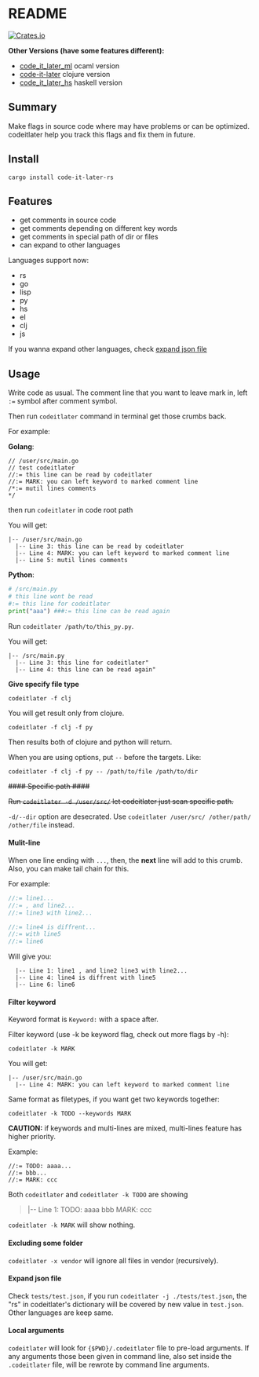 # README #

[![Crates.io](https://img.shields.io/crates/v/code-it-later-rs.svg)](https://crates.io/crates/code-it-later-rs)

**Other Versions (have some features different):**

+ [code_it_later_ml](https://github.com/ccqpein/code_it_later_ml) ocaml version
+ [code-it-later](https://github.com/ccqpein/code-it-later) clojure version
+ [code_it_later_hs](https://github.com/ccqpein/code_it_later_hs) haskell version

## Summary ##

Make flags in source code where may have problems or can be optimized. codeitlater help you track this flags and fix them in future.

## Install ##

`cargo install code-it-later-rs`

## Features ##

* get comments in source code
* get comments depending on different key words
* get comments in special path of dir or files
* can expand to other languages

Languages support now:

+ rs
+ go
+ lisp
+ py
+ hs
+ el
+ clj
+ js

If you wanna expand other languages, check [expand json file](#expand-json-file)

## Usage ##

Write code as usual. The comment line that you want to leave mark in, left `:=` symbol after comment symbol.

Then run `codeitlater` command in terminal get those crumbs back. 

For example:

**Golang**:

```golang
// /user/src/main.go
// test codeitlater
//:= this line can be read by codeitlater
//:= MARK: you can left keyword to marked comment line
/*:= mutil lines comments
*/

```

then run `codeitlater` in code root path 

You will get:

```
|-- /user/src/main.go
  |-- Line 3: this line can be read by codeitlater
  |-- Line 4: MARK: you can left keyword to marked comment line
  |-- Line 5: mutil lines comments
```

**Python**:

```python
# /src/main.py
# this line wont be read
#:= this line for codeitlater
print("aaa") ###:= this line can be read again
```

Run `codeitlater /path/to/this_py.py`.

You will get:

```
|-- /src/main.py
  |-- Line 3: this line for codeitlater"
  |-- Line 4: this line can be read again"
```


**Give specify file type**

```
codeitlater -f clj
```

You will get result only from clojure.

```
codeitlater -f clj -f py
```

Then results both of clojure and python will return.

When you are using options, put `--` before the targets. Like: 

```
codeitlater -f clj -f py -- /path/to/file /path/to/dir
```

~~#### Specific path ####~~

~~Run `codeitlater -d /user/src/` let codeitlater just scan specific path.~~

`-d/--dir` option are desecrated. Use `codeitlater /user/src/ /other/path/ /other/file` instead.


#### Mulit-line ####

When one line ending with `...`, then, the **next** line will add to this crumb. Also, you can make tail chain for this.

For example:

```rust
//:= line1...
//:= , and line2...
//:= line3 with line2...

//:= line4 is diffrent...
//:= with line5
//:= line6
```

Will give you:

```
  |-- Line 1: line1 , and line2 line3 with line2...
  |-- Line 4: line4 is diffrent with line5
  |-- Line 6: line6
```
#### Filter keyword ####

Keyword format is `Keyword:` with a space after.

Filter keyword (use -k be keyword flag, check out more flags by -h):

`codeitlater -k MARK`

You will get:

```
|-- /user/src/main.go
  |-- Line 4: MARK: you can left keyword to marked comment line
```

Same format as filetypes, if you want get two keywords together:

`codeitlater -k TODO --keywords MARK`

**CAUTION:** if keywords and multi-lines are mixed, multi-lines feature has higher priority. 

Example:

```
//:= TODO: aaaa...
//:= bbb...
//:= MARK: ccc
```

Both `codeitlater` and `codeitlater -k TODO` are showing 

> |-- Line 1: TODO: aaaa bbb MARK: ccc

`codeitlater -k MARK` will show nothing.

#### Excluding some folder ####

`codeitlater -x vendor` will ignore all files in vendor (recursively).

#### Expand json file ####

Check `tests/test.json`, if you run `codeitlater -j ./tests/test.json`, the "rs" in codeitlater's dictionary will be covered by new value in `test.json`. Other languages are keep same.

#### Local arguments ####

`codeitlater` will look for  `{$PWD}/.codeitlater` file to pre-load arguments. If any arguments those been given in command line, also set inside the `.codeitlater` file, will be rewrote by command line arguments. 
